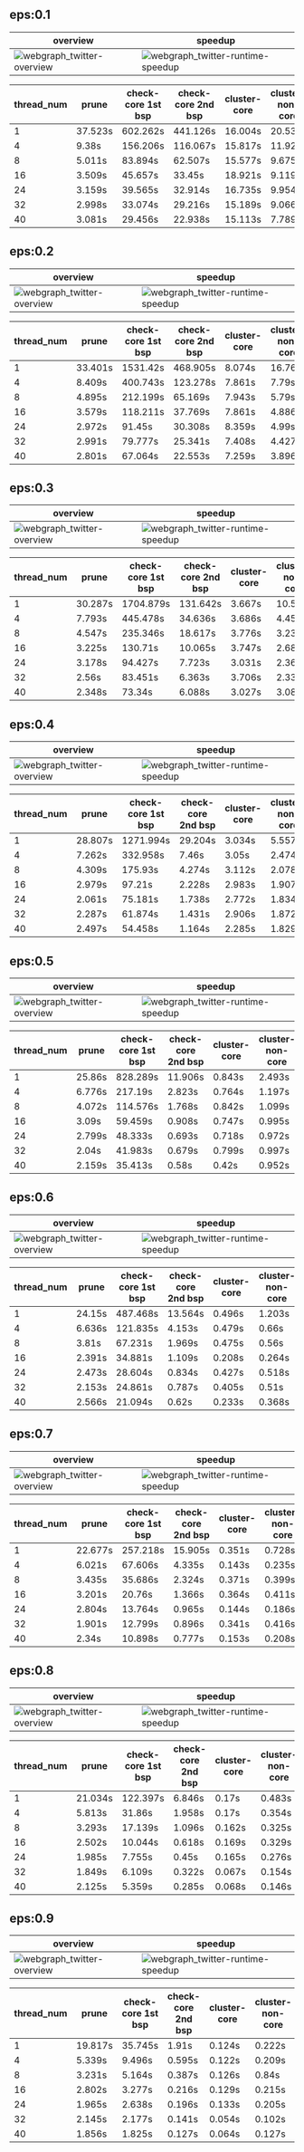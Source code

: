 ## eps:0.1

overview | speedup
--- | ---
![webgraph_twitter-overview](../../figures/scalability_new2_opt_scheduler/webgraph_twitter-eps:0.1-min_pts:5-overview.png) | ![webgraph_twitter-runtime-speedup](../../figures/scalability_new2_opt_scheduler/webgraph_twitter-eps:0.1-min_pts:5-runtime-speedup.png)

thread_num | prune | check-core 1st bsp | check-core 2nd bsp | cluster-core | cluster-non-core | total | total speedup
--- | --- | --- | --- | --- | --- | --- | ---
1 | 37.523s | 602.262s | 441.126s | 16.004s | 20.536s | 1117.453s | 1.000
4 | 9.38s | 156.206s | 116.067s | 15.817s | 11.924s | 309.396s | 3.612
8 | 5.011s | 83.894s | 62.507s | 15.577s | 9.675s | 176.667s | 6.325
16 | 3.509s | 45.657s | 33.45s | 18.921s | 9.119s | 110.659s | 10.098
24 | 3.159s | 39.565s | 32.914s | 16.735s | 9.954s | 102.33s | 10.920
32 | 2.998s | 33.074s | 29.216s | 15.189s | 9.066s | 89.546s | 12.479
40 | 3.081s | 29.456s | 22.938s | 15.113s | 7.789s | 78.38s | 14.257

## eps:0.2

overview | speedup
--- | ---
![webgraph_twitter-overview](../../figures/scalability_new2_opt_scheduler/webgraph_twitter-eps:0.2-min_pts:5-overview.png) | ![webgraph_twitter-runtime-speedup](../../figures/scalability_new2_opt_scheduler/webgraph_twitter-eps:0.2-min_pts:5-runtime-speedup.png)

thread_num | prune | check-core 1st bsp | check-core 2nd bsp | cluster-core | cluster-non-core | total | total speedup
--- | --- | --- | --- | --- | --- | --- | ---
1 | 33.401s | 1531.42s | 468.905s | 8.074s | 16.762s | 2058.566s | 1.000
4 | 8.409s | 400.743s | 123.278s | 7.861s | 7.79s | 548.083s | 3.756
8 | 4.895s | 212.199s | 65.169s | 7.943s | 5.79s | 295.999s | 6.955
16 | 3.579s | 118.211s | 37.769s | 7.861s | 4.886s | 172.309s | 11.947
24 | 2.972s | 91.45s | 30.308s | 8.359s | 4.99s | 138.082s | 14.908
32 | 2.991s | 79.777s | 25.341s | 7.408s | 4.427s | 119.946s | 17.162
40 | 2.801s | 67.064s | 22.553s | 7.259s | 3.896s | 103.575s | 19.875

## eps:0.3

overview | speedup
--- | ---
![webgraph_twitter-overview](../../figures/scalability_new2_opt_scheduler/webgraph_twitter-eps:0.3-min_pts:5-overview.png) | ![webgraph_twitter-runtime-speedup](../../figures/scalability_new2_opt_scheduler/webgraph_twitter-eps:0.3-min_pts:5-runtime-speedup.png)

thread_num | prune | check-core 1st bsp | check-core 2nd bsp | cluster-core | cluster-non-core | total | total speedup
--- | --- | --- | --- | --- | --- | --- | ---
1 | 30.287s | 1704.879s | 131.642s | 3.667s | 10.501s | 1880.979s | 1.000
4 | 7.793s | 445.478s | 34.636s | 3.686s | 4.458s | 496.053s | 3.792
8 | 4.547s | 235.346s | 18.617s | 3.776s | 3.231s | 265.519s | 7.084
16 | 3.225s | 130.71s | 10.065s | 3.747s | 2.683s | 150.433s | 12.504
24 | 3.178s | 94.427s | 7.723s | 3.031s | 2.369s | 110.729s | 16.987
32 | 2.56s | 83.451s | 6.363s | 3.706s | 2.33s | 98.412s | 19.113
40 | 2.348s | 73.34s | 6.088s | 3.027s | 3.083s | 87.889s | 21.402

## eps:0.4

overview | speedup
--- | ---
![webgraph_twitter-overview](../../figures/scalability_new2_opt_scheduler/webgraph_twitter-eps:0.4-min_pts:5-overview.png) | ![webgraph_twitter-runtime-speedup](../../figures/scalability_new2_opt_scheduler/webgraph_twitter-eps:0.4-min_pts:5-runtime-speedup.png)

thread_num | prune | check-core 1st bsp | check-core 2nd bsp | cluster-core | cluster-non-core | total | total speedup
--- | --- | --- | --- | --- | --- | --- | ---
1 | 28.807s | 1271.994s | 29.204s | 3.034s | 5.557s | 1338.599s | 1.000
4 | 7.262s | 332.958s | 7.46s | 3.05s | 2.474s | 353.207s | 3.790
8 | 4.309s | 175.93s | 4.274s | 3.112s | 2.078s | 189.707s | 7.056
16 | 2.979s | 97.21s | 2.228s | 2.983s | 1.907s | 107.309s | 12.474
24 | 2.061s | 75.181s | 1.738s | 2.772s | 1.834s | 83.589s | 16.014
32 | 2.287s | 61.874s | 1.431s | 2.906s | 1.872s | 70.373s | 19.021
40 | 2.497s | 54.458s | 1.164s | 2.285s | 1.829s | 62.235s | 21.509

## eps:0.5

overview | speedup
--- | ---
![webgraph_twitter-overview](../../figures/scalability_new2_opt_scheduler/webgraph_twitter-eps:0.5-min_pts:5-overview.png) | ![webgraph_twitter-runtime-speedup](../../figures/scalability_new2_opt_scheduler/webgraph_twitter-eps:0.5-min_pts:5-runtime-speedup.png)

thread_num | prune | check-core 1st bsp | check-core 2nd bsp | cluster-core | cluster-non-core | total | total speedup
--- | --- | --- | --- | --- | --- | --- | ---
1 | 25.86s | 828.289s | 11.906s | 0.843s | 2.493s | 869.393s | 1.000
4 | 6.776s | 217.19s | 2.823s | 0.764s | 1.197s | 228.752s | 3.801
8 | 4.072s | 114.576s | 1.768s | 0.842s | 1.099s | 122.36s | 7.105
16 | 3.09s | 59.459s | 0.908s | 0.747s | 0.995s | 65.202s | 13.334
24 | 2.799s | 48.333s | 0.693s | 0.718s | 0.972s | 53.518s | 16.245
32 | 2.04s | 41.983s | 0.679s | 0.799s | 0.997s | 46.501s | 18.696
40 | 2.159s | 35.413s | 0.58s | 0.42s | 0.952s | 39.527s | 21.995

## eps:0.6

overview | speedup
--- | ---
![webgraph_twitter-overview](../../figures/scalability_new2_opt_scheduler/webgraph_twitter-eps:0.6-min_pts:5-overview.png) | ![webgraph_twitter-runtime-speedup](../../figures/scalability_new2_opt_scheduler/webgraph_twitter-eps:0.6-min_pts:5-runtime-speedup.png)

thread_num | prune | check-core 1st bsp | check-core 2nd bsp | cluster-core | cluster-non-core | total | total speedup
--- | --- | --- | --- | --- | --- | --- | ---
1 | 24.15s | 487.468s | 13.564s | 0.496s | 1.203s | 526.882s | 1.000
4 | 6.636s | 121.835s | 4.153s | 0.479s | 0.66s | 133.766s | 3.939
8 | 3.81s | 67.231s | 1.969s | 0.475s | 0.56s | 74.046s | 7.116
16 | 2.391s | 34.881s | 1.109s | 0.208s | 0.264s | 38.856s | 13.560
24 | 2.473s | 28.604s | 0.834s | 0.427s | 0.518s | 32.859s | 16.035
32 | 2.153s | 24.861s | 0.787s | 0.405s | 0.51s | 28.718s | 18.347
40 | 2.566s | 21.094s | 0.62s | 0.233s | 0.368s | 24.883s | 21.174

## eps:0.7

overview | speedup
--- | ---
![webgraph_twitter-overview](../../figures/scalability_new2_opt_scheduler/webgraph_twitter-eps:0.7-min_pts:5-overview.png) | ![webgraph_twitter-runtime-speedup](../../figures/scalability_new2_opt_scheduler/webgraph_twitter-eps:0.7-min_pts:5-runtime-speedup.png)

thread_num | prune | check-core 1st bsp | check-core 2nd bsp | cluster-core | cluster-non-core | total | total speedup
--- | --- | --- | --- | --- | --- | --- | ---
1 | 22.677s | 257.218s | 15.905s | 0.351s | 0.728s | 296.882s | 1.000
4 | 6.021s | 67.606s | 4.335s | 0.143s | 0.235s | 78.342s | 3.790
8 | 3.435s | 35.686s | 2.324s | 0.371s | 0.399s | 42.219s | 7.032
16 | 3.201s | 20.76s | 1.366s | 0.364s | 0.411s | 26.105s | 11.373
24 | 2.804s | 13.764s | 0.965s | 0.144s | 0.186s | 17.865s | 16.618
32 | 1.901s | 12.799s | 0.896s | 0.341s | 0.416s | 16.356s | 18.151
40 | 2.34s | 10.898s | 0.777s | 0.153s | 0.208s | 14.379s | 20.647

## eps:0.8

overview | speedup
--- | ---
![webgraph_twitter-overview](../../figures/scalability_new2_opt_scheduler/webgraph_twitter-eps:0.8-min_pts:5-overview.png) | ![webgraph_twitter-runtime-speedup](../../figures/scalability_new2_opt_scheduler/webgraph_twitter-eps:0.8-min_pts:5-runtime-speedup.png)

thread_num | prune | check-core 1st bsp | check-core 2nd bsp | cluster-core | cluster-non-core | total | total speedup
--- | --- | --- | --- | --- | --- | --- | ---
1 | 21.034s | 122.397s | 6.846s | 0.17s | 0.483s | 150.933s | 1.000
4 | 5.813s | 31.86s | 1.958s | 0.17s | 0.354s | 40.157s | 3.759
8 | 3.293s | 17.139s | 1.096s | 0.162s | 0.325s | 22.017s | 6.855
16 | 2.502s | 10.044s | 0.618s | 0.169s | 0.329s | 13.664s | 11.046
24 | 1.985s | 7.755s | 0.45s | 0.165s | 0.276s | 10.633s | 14.195
32 | 1.849s | 6.109s | 0.322s | 0.067s | 0.154s | 8.503s | 17.751
40 | 2.125s | 5.359s | 0.285s | 0.068s | 0.146s | 7.985s | 18.902

## eps:0.9

overview | speedup
--- | ---
![webgraph_twitter-overview](../../figures/scalability_new2_opt_scheduler/webgraph_twitter-eps:0.9-min_pts:5-overview.png) | ![webgraph_twitter-runtime-speedup](../../figures/scalability_new2_opt_scheduler/webgraph_twitter-eps:0.9-min_pts:5-runtime-speedup.png)

thread_num | prune | check-core 1st bsp | check-core 2nd bsp | cluster-core | cluster-non-core | total | total speedup
--- | --- | --- | --- | --- | --- | --- | ---
1 | 19.817s | 35.745s | 1.91s | 0.124s | 0.222s | 57.821s | 1.000
4 | 5.339s | 9.496s | 0.595s | 0.122s | 0.209s | 15.764s | 3.668
8 | 3.231s | 5.164s | 0.387s | 0.126s | 0.84s | 9.75s | 5.930
16 | 2.802s | 3.277s | 0.216s | 0.129s | 0.215s | 6.65s | 8.695
24 | 1.965s | 2.638s | 0.196s | 0.133s | 0.205s | 5.14s | 11.249
32 | 2.145s | 2.177s | 0.141s | 0.054s | 0.102s | 4.622s | 12.510
40 | 1.856s | 1.825s | 0.127s | 0.064s | 0.127s | 4.001s | 14.452

